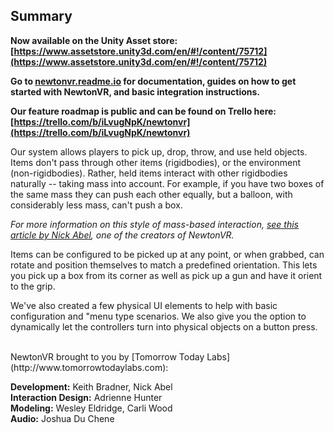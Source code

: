 ## Summary

**Now available on the Unity Asset store: [https://www.assetstore.unity3d.com/en/#!/content/75712](https://www.assetstore.unity3d.com/en/#!/content/75712)**

**Go to [newtonvr.readme.io](http://newtonvr.readme.io) for documentation, guides on how to get started with NewtonVR, and basic integration instructions.**

**Our feature roadmap is public and can be found on Trello here: [https://trello.com/b/iLvugNpK/newtonvr](https://trello.com/b/iLvugNpK/newtonvr)**

Our system allows players to pick up, drop, throw, and use held objects. Items don't pass through other items (rigidbodies), or the environment (non-rigidbodies). Rather, held items interact with other rigidbodies naturally -- taking mass into account. For example, if you have two boxes of the same mass they can push each other equally, but a balloon, with considerably less mass, can't push a box.

*For more information on this style of mass-based interaction, [see this article by Nick Abel](http://www.vrinflux.com/newton-vr-physics-based-interaction-on-the-vive/), one of the creators of NewtonVR.*
<img class='gfyitem' data-id='DistantPitifulAfricanhornbill' />

Items can be configured to be picked up at any point, or when grabbed, can rotate and position themselves to match a predefined orientation. This lets you pick up a box from its corner as well as pick up a gun and have it orient to the grip.
<img class='gfyitem' data-id='ImpureTautBergerpicard' />

We've also created a few physical UI elements to help with basic configuration and "menu type scenarios. We also give you the option to dynamically let the controllers turn into physical objects on a button press.
<img class='gfyitem' data-id='PointlessImperturbableBorzoi' />

<br>
NewtonVR brought to you by [Tomorrow Today Labs](http://www.tomorrowtodaylabs.com):

**Development:** Keith Bradner, Nick Abel<br>**Interaction Design:** Adrienne Hunter<br>**Modeling:** Wesley Eldridge, Carli Wood<br>**Audio:** Joshua Du Chene

